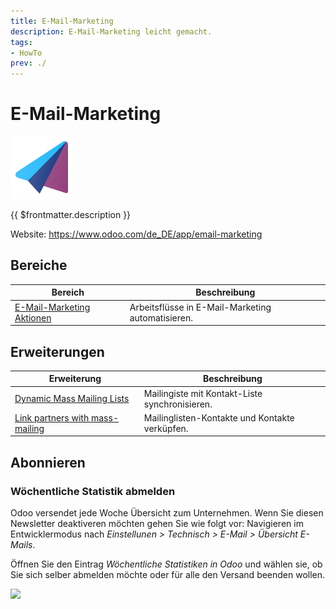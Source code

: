 ```yaml
---
title: E-Mail-Marketing
description: E-Mail-Marketing leicht gemacht.
tags:
- HowTo
prev: ./
---
```

# E-Mail-Marketing
![icons_odoo_mass_mailing](assets/icons_odoo_mass_mailing.png)

{{ $frontmatter.description }}

Website: <https://www.odoo.com/de_DE/app/email-marketing>

## Bereiche

| Bereich                                             | Beschreibung                           |
| --------------------------------------------------- | -------------------------------------- |
| [E-Mail-Marketing Aktionen](Mass%20Mailing%20Action.md) | Arbeitsflüsse in E-Mail-Marketing automatisieren. |

## Erweiterungen

| Erweiterung                                                      | Beschreibung                                   |
| ---------------------------------------------------------------- | ---------------------------------------------- |
| [Dynamic Mass Mailing Lists](Mass%20Mailing%20List%20Dynamic.md) | Mailingiste mit Kontakt-Liste synchronisieren. |
| [Link partners with mass-mailing](Mass%20Mailing%20Partner.md)   | Mailinglisten-Kontakte und Kontakte verküpfen. |

## Abonnieren

### Wöchentliche Statistik abmelden

Odoo versendet jede Woche Übersicht zum Unternehmen. Wenn Sie diesen Newsletter deaktiveren möchten gehen Sie wie folgt vor: Navigieren im Entwicklermodus nach *Einstellunen > Technisch > E-Mail > Übersicht E-Mails*.

Öffnen Sie den Eintrag *Wöchentliche Statistiken in Odoo* und wählen sie, ob Sie sich selber abmelden möchte oder für alle den Versand beenden wollen.

![](assets/E-Mail-Marketing%20Versand%20beenden.png)
